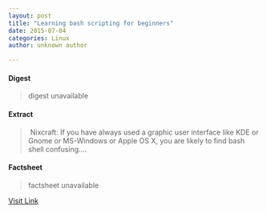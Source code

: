 ```yaml
---
layout: post
title: "Learning bash scripting for beginners"
date: 2015-07-04
categories: Linux
author: unknown author

---
```



#### Digest
>digest unavailable

#### Extract
>&nbsp;Nixcraft: If you have always used a graphic user interface like KDE or Gnome or MS-Windows or Apple OS X, you are likely to find bash shell confusing....

#### Factsheet
>factsheet unavailable

[Visit Link](http://www.linuxtoday.com/developer/learning-bash-scripting-for-beginners-150520005015.html)


